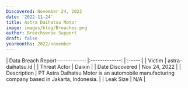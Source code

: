 ```yaml
---
Discovered: November 24, 2022
date: '2022-11-24'
title: Astra Daihatsu Motor
image: images/blog/Breaches.png
author: Breachsense Support
draft: false
yearmonths: 2022/november
---
```


| Data Breach Report------------:     |:-------------:    | :-----:|
| Victim      | astra-daihatsu.id      | 
| Threat Actor      | Daixin      | 
| Date Discovered      | Nov 24, 2022      | 
| Description      | PT Astra Daihatsu Motor is an automobile manufacturing company based in Jakarta, Indonesia.      | 
| Leak Size      | N/A      | 

